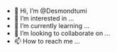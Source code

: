 - 👋 Hi, I’m @Desmondtumi
- 👀 I’m interested in ...
- 🌱 I’m currently learning ...
- 💞️ I’m looking to collaborate on ...
- 📫 How to reach me ...

<!---
Desmondtumi/Desmondtumi is a ✨ special ✨ repository because its `README.md` (this file) appears on your GitHub profile.
You can click the Preview link to take a look at your changes.
--->
